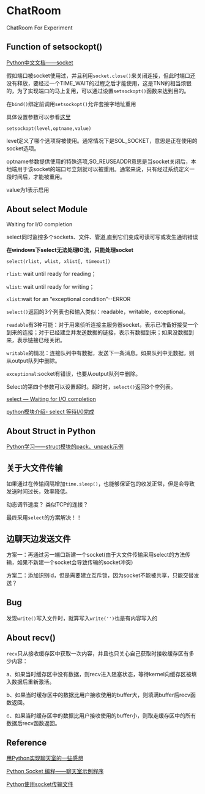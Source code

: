 # ChatRoom
ChatRoom For Experiment

## Function of setsockopt()
[Python中文文档——socket](http://python.usyiyi.cn/translate/python_278/library/socket.html)

假如端口被socket使用过，并且利用`socket.close()`来关闭连接，但此时端口还没有释放，要经过一个TIME_WAIT的过程之后才能使用，这是TNN的相当烦银的，为了实现端口的马上复用，可以通过设置`setsockopt()`函数来达到目的。

在`bind()`绑定前调用`setsockopt()`允许套接字地址重用

具体设置参数可以参看[这里](http://www.cnblogs.com/xiaowuyi/archive/2012/08/06/2625509.html)

`setsockopt(level,optname,value)`

level定义了哪个选项将被使用。通常情况下是SOL_SOCKET，意思是正在使用的socket选项。

optname参数提供使用的特殊选项,SO_REUSEADDR意思是当socket关闭后，本地端用于该socket的端口号立刻就可以被重用。通常来说，只有经过系统定义一段时间后，才能被重用。

value为1表示启用

## About select Module
Waiting for I/O completion

select同时监控多个sockets、文件、管道,直到它们变成可读可写或发生通讯错误

**在windows下select无法处理IO流，只能处理socket**

`select(rlist, wlist, xlist[, timeout])`

`rlist`: wait until ready for reading；

`wlist`: wait until ready for writing；

`xlist`:wait for an “exceptional condition”--ERROR

`select()`返回的3个列表也和输入类似：readable，writable，exceptional。

`readable`有3种可能：对于用来侦听连接主服务器socket，表示已准备好接受一个到来的连接；对于已经建立并发送数据的链接，表示有数据到来；如果没数据到来，表示链接已经关闭。

`writable`的情况：连接队列中有数据，发送下一条消息。如果队列中无数据，则从output队列中删除。

`exceptional`:socket有错误，也要从output队列中删除。

Select的第四个参数可以设置超时。超时时，`select()`返回3个空列表。

[select — Waiting for I/O completion](http://python.usyiyi.cn/translate/python_278/library/index.html)

[python模块介绍- select 等待I/0完成](http://my.oschina.net/u/1433482/blog/191211)

## About Struct in Python
[Python学习——struct模块的pack、unpack示例](http://blog.csdn.net/sunboy_2050/article/details/5974029)

## 关于大文件传输

如果通过在传输间隔增加`time.sleep()`，也能够保证包的收发正常，但是会导致发送时间过长，效率降低。

动态调节速度？
类似TCP的连接？

最终采用`select`的方案解决！！

## 边聊天边发送文件

方案一：再通过另一端口新建一个socket(由于大文件传输采用select的方法传输，如果不新建一个socket会导致传输的socket冲突)

方案二：添加识别id，但是需要建立互斥锁，因为socket不能被共享，只能交替发送？

## Bug

发现`write()`写入文件时，就算写入`write('')`也是有内容写入的

## About recv()

`recv`只从接收缓存区中获取一次内容，并且也只关心自己获取时接收缓存区有多少内容：

a、如果当时缓存区中没有数据，则recv进入阻塞状态，等待kernel向缓存区被填入数据后重新激活。

b、如果当时缓存区中的数据比用户接收使用的buffer大，则填满buffer后recv函数返回。

c、如果当时缓存区中的数据比用户接收使用的buffer小，则取走缓存区中的所有数据后recv函数返回。

## Reference
[用Python实现聊天室的一些感想](http://tonnie17.github.io/2015/12/11/chatroom/)

[Python Socket 编程——聊天室示例程序](http://www.cnblogs.com/hazir/p/python_chat_room.html)

[Python使用socket传输文件](http://blog.csdn.net/thare_lam/article/details/49506565)
